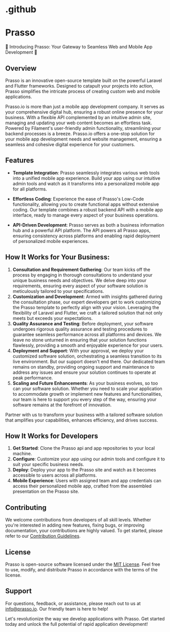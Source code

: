 # .github

# Prasso

🚀 Introducing Prasso: Your Gateway to Seamless Web and Mobile App Development 🚀

## Overview

Prasso is an innovative open-source template built on the powerful Laravel and Flutter frameworks. Designed to catapult your projects into action, Prasso simplifies the intricate process of creating custom web and mobile applications.

Prasso.io is more than just a mobile app development company. It serves as your comprehensive digital hub, ensuring a robust online presence for your business. With a flexible API complemented by an intuitive admin site, managing and updating your web content becomes an effortless task. Powered by Filament's user-friendly admin functionality, streamlining your backend processes is a breeze. Prasso.io offers a one-stop solution for your mobile app development needs and website management, ensuring a seamless and cohesive digital experience for your customers.

## Features

- **Template Integration**: Prasso seamlessly integrates various web tools into a unified mobile app experience. Build your app using our intuitive admin tools and watch as it transforms into a personalized mobile app for all platforms.

- **Effortless Coding**: Experience the ease of Prasso's Low-Code functionality, allowing you to create functional apps without extensive coding. Our template combines a robust backend API with a mobile app interface, ready to manage every aspect of your business operations.

- **API-Driven Development**: Prasso serves as both a business information hub and a powerful API platform. The API powers all Prasso apps, ensuring consistency across platforms and enabling rapid deployment of personalized mobile experiences.

## How It Works for Your Business:

1. **Consultation and Requirement Gathering**: Our team kicks off the process by engaging in thorough consultations to understand your unique business needs and objectives. We delve deep into your requirements, ensuring every aspect of your software solution is meticulously tailored to your specifications.
2. **Customization and Development**: Armed with insights gathered during the consultation phase, our expert developers get to work customizing the Prasso template to perfectly align with your vision. Leveraging the flexibility of Laravel and Flutter, we craft a tailored solution that not only meets but exceeds your expectations.
3. **Quality Assurance and Testing**: Before deployment, your software undergoes rigorous quality assurance and testing procedures to guarantee seamless performance across all platforms and devices. We leave no stone unturned in ensuring that your solution functions flawlessly, providing a smooth and enjoyable experience for your users.
4. **Deployment and Support**: With your approval, we deploy your customized software solution, orchestrating a seamless transition to its live environment. But our support doesn't end there. Our dedicated team remains on standby, providing ongoing support and maintenance to address any issues and ensure your solution continues to operate at peak performance.
5. **Scaling and Future Enhancements**: As your business evolves, so too can your software solution. Whether you need to scale your application to accommodate growth or implement new features and functionalities, our team is here to support you every step of the way, ensuring your software remains at the forefront of innovation.

Partner with us to transform your business with a tailored software solution that amplifies your capabilities, enhances efficiency, and drives success.

## How It Works for Developers

1. **Get Started**: Clone the Prasso api and app repositories to your local machine.
2. **Configure**: Customize your app using our admin tools and configure it to suit your specific business needs.
3. **Deploy**: Deploy your app to the Prasso site and watch as it becomes accessible to users across all platforms.
4. **Mobile Experience**: Users with assigned team and app credentials can access their personalized mobile app, crafted from the assembled presentation on the Prasso site.

## Contributing

We welcome contributions from developers of all skill levels. Whether you're interested in adding new features, fixing bugs, or improving documentation, your contributions are highly valued. To get started, please refer to our [Contribution Guidelines](https://github.com/prasso/prasso_api/blob/master/docs/contributing.md).

## License

Prasso is open-source software licensed under the [MIT License](LICENSE.md). Feel free to use, modify, and distribute Prasso in accordance with the terms of the license.

## Support

For questions, feedback, or assistance, please reach out to us at [info@prasso.io](mailto:info@prasso.io). Our friendly team is here to help!

Let's revolutionize the way we develop applications with Prasso. Get started today and unlock the full potential of rapid application development!
